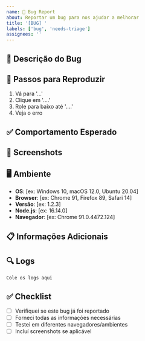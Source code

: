 ```yaml
---
name: 🐛 Bug Report
about: Reportar um bug para nos ajudar a melhorar
title: '[BUG] '
labels: ['bug', 'needs-triage']
assignees: ''
---
```


## 🐛 Descrição do Bug
<!-- Uma descrição clara e concisa do bug -->

## 🔄 Passos para Reproduzir
<!-- Passos para reproduzir o comportamento -->
1. Vá para '...'
2. Clique em '....'
3. Role para baixo até '....'
4. Veja o erro

## ✅ Comportamento Esperado
<!-- Uma descrição clara e concisa do que você esperava que acontecesse -->

## 📸 Screenshots
<!-- Se aplicável, adicione screenshots para ajudar a explicar o problema -->

## 🖥️ Ambiente
<!-- Complete as informações do ambiente -->
- **OS**: [ex: Windows 10, macOS 12.0, Ubuntu 20.04]
- **Browser**: [ex: Chrome 91, Firefox 89, Safari 14]
- **Versão**: [ex: 1.2.3]
- **Node.js**: [ex: 16.14.0]
- **Navegador**: [ex: Chrome 91.0.4472.124]

## 📋 Informações Adicionais
<!-- Adicione qualquer outro contexto sobre o problema aqui -->

## 🔍 Logs
<!-- Se aplicável, adicione logs relevantes -->
```
Cole os logs aqui
```

## ✅ Checklist
- [ ] Verifiquei se este bug já foi reportado
- [ ] Forneci todas as informações necessárias
- [ ] Testei em diferentes navegadores/ambientes
- [ ] Incluí screenshots se aplicável
